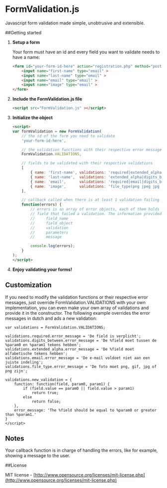 FormValidation.js
=================

Javascript form validation made simple, unobtrusive and extensible.

##Getting started

1. **Setup a form**

    Your form must have an id and every field you want to validate needs to have a name:
    ```html
    <form id="your-form-id-here" action="registration.php" method="post" enctype="multipart/form-data">
        <input name="first-name" type="email" >
        <input name="last-name" type="email" >
        <input name="email" type="email" >
        <input name="image" type="email" >
    </form>
    ```

2. **Include the FormValidation.js file**

    ```html
    <script src="FormValidation.js" ></script>
    ```

3. **Initialize the object**
    ```html
    <script>
    var formValidation = new FormValidation(
        // the id of the form you need to validate
        'your-form-id-here',
    
        // the validation functions with their respective error messages
        FormValidation.VALIDATIONS,
    
        // fields to be validated with their respective validations
        [
            { name: 'first-name', validations: 'required|extended_alpha|digits_between(3,30)' },
            { name: 'last-name',  validations: 'extended_alpha|digits_between(0,30)' },
            { name: 'email',      validations: 'required|email|digits_between(3,100)' },
            { name: 'image',      validations: 'file_type(png jpeg jpg gif)' }
        ],
    
        // callback called when there is at least 1 validation failing
        function(errors) {
            // errors is an array of error objects, each of them holds information related to the particular
            // field that failed a validation. The information provided is:
            //     field_name
            //     field_object
            //     validation
            //     parameters
            //     message

            console.log(errors);
        }
    );
    </script>
    ```

4. **Enjoy validating your forms!**

## Customization

If you need to modify the validation functions or their respective error messages, just override FormValidation.VALIDATIONS with your own implementation, you can even make your own array of validations and
provide it in the constructor.
The following example overrides the error messages in dutch and ads a new validation:

    var validations = FormValidation.VALIDATIONS;

    validations.required.error_message = 'De field is verplicht';
    validations.digits_between.error_message = 'De %field moet tussen de %param0 en %param1 tekens hebben';
    validations.extended_alpha.error_message = 'De %field moet alfabetische tekens hebben';
    validations.email.error_message = 'De e-mail voldoet niet aan een juiste indeling';
    validations.file_type.error_message = 'De foto moet png, gif, jpg of png zijn';

    validations.new_validation = {
        function: function(field, param0, param1) {
            if (field.value == param0 || field.value > param1)
                return true;
            else
                return false;
        },
        error_message: 'The %field should be equal to %param0 or greater than %param1.'
    }
    </script>

## Notes

Your callback function is in charge of handling the errors, like for example, showing a message to the user.

##License

MIT license - [http://www.opensource.org/licenses/mit-license.php](http://www.opensource.org/licenses/mit-license.php)
